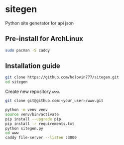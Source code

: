 # sitegen
Python site generator for api json

## Pre-install for ArchLinux
```bash
sudo pacman -S caddy
```
## Installation guide
```bash
git clone https://github.com/holovin777/sitegen.git
cd sitegen
```
Create new repository `www`.
```bash
git clone git@github.com:<your_user>/www.git
```
```bash
python -m venv venv
source venv/bin/activate
pip install --upgrade pip
pip install -r requirements.txt
python sitegen.py
cd www
caddy file-server --listen :3000
```
